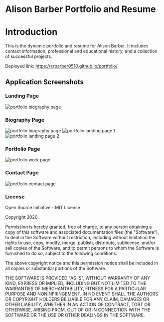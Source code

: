 # Alison Barber Portfolio and Resume

# Introduction

This is the dynamic portfolio and resume for Alison Barber. It includes contact information, professional and educational history, and a collection of successful projects. 

Deployed link: https://arbarber0510.github.io/portfolio/

## Application Screenshots
### Landing Page
![portfolio biography page](.Assets/Images/landing-page.PNG)

### Biography Page
![portfolio biography page](.Assets/Images/landing-page.PNG)
![portfolio landing page 1](.Assets/Images/bio-page.PNG)
![portfolio landing page 2](.Assets/Images/bio-page-two.PNG)

### Portfolio Page
![portfolio work page](.Assets/Images/portfolio-page.PNG)

### Contact Page
![portfolio contact page](.Assets/Images/contact-page.PNG)

### License
Open Source Initiative - MIT License

Copyright 2020.

Permission is hereby granted, free of charge, to any person obtaining a copy of this software and associated documentation files (the "Software"), to deal in the Software without restriction, including without limitation the rights to use, copy, modify, merge, publish, distribute, sublicense, and/or sell copies of the Software, and to permit persons to whom the Software is furnished to do so, subject to the following conditions:

The above copyright notice and this permission notice shall be included in all copies or substantial portions of the Software.

THE SOFTWARE IS PROVIDED "AS IS", WITHOUT WARRANTY OF ANY KIND, EXPRESS OR IMPLIED, INCLUDING BUT NOT LIMITED TO THE WARRANTIES OF MERCHANTABILITY, FITNESS FOR A PARTICULAR PURPOSE AND NONINFRINGEMENT. IN NO EVENT SHALL THE AUTHORS OR COPYRIGHT HOLDERS BE LIABLE FOR ANY CLAIM, DAMAGES OR OTHER LIABILITY, WHETHER IN AN ACTION OF CONTRACT, TORT OR OTHERWISE, ARISING FROM, OUT OF OR IN CONNECTION WITH THE SOFTWARE OR THE USE OR OTHER DEALINGS IN THE SOFTWARE.
